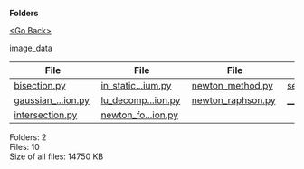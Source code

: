 **Folders**

[&lt;Go Back&gt;](../right.html)

[image_data](image_data/right.html)

<table><thead><tr class="header"><th><strong>File</strong></th><th><strong>File</strong></th><th><strong>File</strong></th><th><strong>File</strong></th></tr></thead><tbody><tr class="odd"><td><a href="bisection.py">bisection.py</a> </td><td><a href="in_static_equilibrium.py">in_static...ium.py</a> </td><td><a href="newton_method.py">newton_method.py</a> </td><td><a href="secant_method.py">secant_method.py</a> </td></tr><tr class="even"><td><a href="gaussian_elimination.py">gaussian_...ion.py</a> </td><td><a href="lu_decomposition.py">lu_decomp...ion.py</a> </td><td><a href="newton_raphson.py">newton_raphson.py</a> </td><td><a href="__init__.py">__init__.py</a> </td></tr><tr class="odd"><td><a href="intersection.py">intersection.py</a> </td><td><a href="newton_forward_interpolation.py">newton_fo...ion.py</a> </td><td></td><td></td></tr></tbody></table>

Folders: 2  
Files: 10  
Size of all files: 14750 KB
